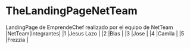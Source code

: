 # TheLandingPageNetTeam
LandingPage de EmprendeChef realizado por el equipo de NetTeam
|NetTeam|Integrantes|
|1 |Jesus Lazo |
|2 |Blas |
|3 |Jose |
|4 |Camila |
|5 |Frezzia |
